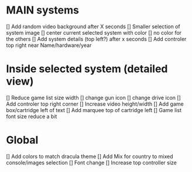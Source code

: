 

# MAIN systems

 [] Add random video background after X seconds
 [] Smaller selection of system image
 [] center current selected system with color
 [] no color for the others
 [] Add system details (top left?) after x seconds
 [] Add controler top right near Name/hardware/year


 # Inside selected system (detailed view)

 [] Reduce game list size width
 [] change gun icon
 [] change drive icon
 [] Add controler top right corner
 [] Increase video height/width
 [] Add game box/cartridge left of text
 [] Add marquee top of cartridge left
 [] Game list font size reduce a bit


# Global

[] Add colors to match dracula theme
[] Add Mix for country to mixed console/images selection
[] Font change
[] Increase top controller size

